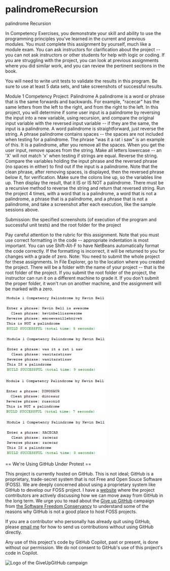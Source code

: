 # palindromeRecursion

palindrome Recursion 

In Competency Exercises, you demonstrate your skill and ability to use the programming principles you've learned in the current and previous modules. You must complete this assignment by yourself, much like a module exam. You can ask instructors for clarification about the project -- you can not ask instructors or other students for help with logic or coding. If you are struggling with the project, you can look at previous assignments where you did similar work, and you can review the pertinent sections in the book.     

You will need to write unit tests to validate the results in this program. Be sure to use at least 5 data sets, and take screenshots of successful results.     

Module 1 Competency Project: Palindrome  A palindrome is a word or phrase that is the same forwards and backwards. For example, "racecar" has the same letters from the left to the right, and from the right to the left. In this project, you will determine if some user input is a palindrome by reversing the input into a new variable, using recursion, and compare the original input variable with the reversed input variable -- if they are the same, the input is a palindrome.  A word palindrome is straightforward, just reverse the string. A phrase palindrome contains spaces -- the spaces are not included when testing for a palindrome. The phrase "was it a rat i saw" is an example of this. It is a palindrome, after you remove all the spaces. When you get the user input, remove spaces from the string. Make all letters lowercase -- an 'X' will not match 'x' when testing if strings are equal. Reverse the string. Compare the variables holding the input phrase and the reversed phrase (no spaces in either) to find out if the input is a palindrome. Note that the clean phrase, after removing spaces, is displayed, then the reversed phrase below it, for verification. Make sure the colons line up, so the variables line up. Then display the result, that it IS or IS NOT a palindrome.  There must be a recursive method to reverse the string and return that reversed string.  Run the project 4 times, with a word that is a palindrome, a word that is not a palindrome, a phrase that is a palindrome, and a phrase that is not a palindrome, and take a screenshot after each execution, like the sample sessions above.     

Submission: the specified screenshots (of execution of the program and successful unit tests) and the root folder for the project     

Pay careful attention to the rubric for this assignment.  Note that you must use correct formatting in the code -- appropriate indentation is most important. You can use Shift-Alt-F to have NetBeans automatically format the code correctly. If the formatting is incorrect, it will be returned to you for changes with a grade of zero.  Note: You need to submit the whole project for these assignments. In File Explorer, go to the location where you created the project. There will be a folder with the name of your project -- that is the root folder of the project.  If you submit the root folder of the project, the instructor can run it on a different machine to grade it. If you don't submit the proper folder, it won't run on another machine, and the assignment will be marked with a zero. 

![kevinBell](https://github.com/bell-kevin/palindromeRecursion/blob/main/kevinBELLisAwesome.PNG)

![rat](https://github.com/bell-kevin/palindromeRecursion/blob/main/wasItARatISaw.PNG)

![dinosaur](https://github.com/bell-kevin/palindromeRecursion/blob/main/dinosaurNotPalindrome1.PNG)

![raceCar](https://github.com/bell-kevin/palindromeRecursion/blob/main/raceCarPalindrome2.PNG)

== We're Using GitHub Under Protest ==

This project is currently hosted on GitHub.  This is not ideal; GitHub is a
proprietary, trade-secret system that is not Free and Open Souce Software
(FOSS).  We are deeply concerned about using a proprietary system like GitHub
to develop our FOSS project. I have a [website](bellKevin.me) where the
project contributors are actively discussing how we can move away from GitHub
in the long term.  We urge you to read about the [Give up GitHub](https://GiveUpGitHub.org) campaign 
from [the Software Freedom Conservancy](https://sfconservancy.org) to understand some of the reasons why GitHub is not 
a good place to host FOSS projects.

If you are a contributor who personally has already quit using GitHub, please
[email me](bellKevin.me) for how to send us contributions without
using GitHub directly.

Any use of this project's code by GitHub Copilot, past or present, is done
without our permission.  We do not consent to GitHub's use of this project's
code in Copilot.

![Logo of the GiveUpGitHub campaign](https://sfconservancy.org/img/GiveUpGitHub.png)
